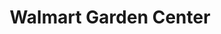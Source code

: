---
title: "Walmart Garden Center"
url: /chandler/walmart-garden-center-west-warner-road/
shop: Garten-Center
---